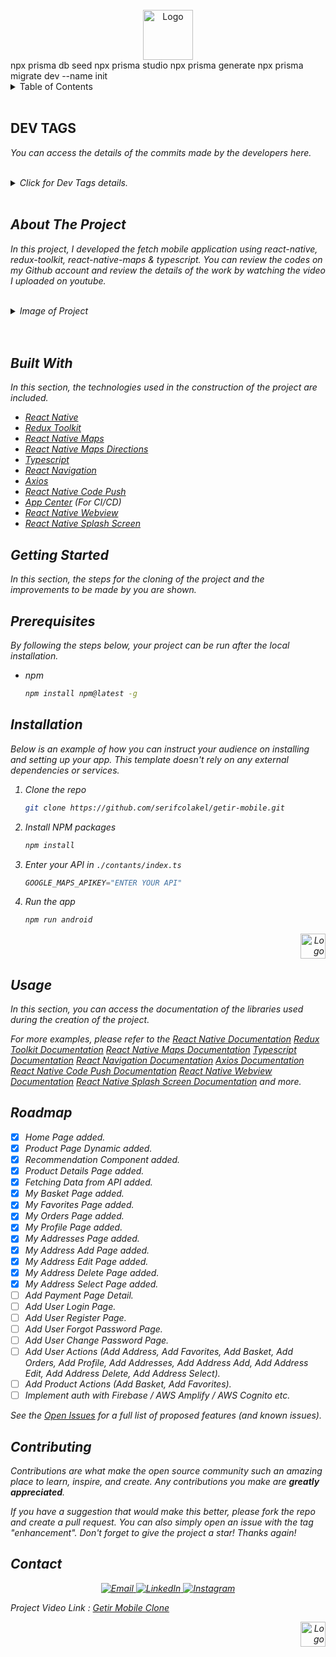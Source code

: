 <!-- PROJECT LOGO -->
<br />
<div align="center">
  <a href="https://github.com/serifcolakel">
    <img src="https://i.hizliresim.com/a27dhrh.jpg" alt="Logo" width="80" height="80">
  </a>
</div>
npx prisma db seed
npx prisma studio
npx prisma generate
npx prisma migrate dev --name init

<!-- TABLE OF CONTENTS -->
<details>
  <summary>Table of Contents</summary>
  <ol>
    <li>
      <a href="#about-the-project">About The Project</a>
      <ul>
        <li><a href="#built-with">Built With</a></li>
      </ul>
    </li>
    <li>
      <a href="#getting-started">Getting Started</a>
      <ul>
        <li><a href="#prerequisites">Prerequisites</a></li>
        <li><a href="#installation">Installation</a></li>
      </ul>
    </li>
    <li><a href="#usage">Usage</a></li>
    <li><a href="#roadmap">Roadmap</a></li>
    <li><a href="#contributing">Contributing</a></li>
    <li><a href="#contact">Contact</a></li>
  </ol>
</details>
<br />

## DEV TAGS

<em>You can access the details of the commits made by the developers here.<em>

<br />
<details>
<summary>Click for Dev Tags details.</summary>

| <p style="color: purple;">TAGS</p> | <p style="color: purple">EXPLAIN<p>                                                                                                           |
| ---------------------------------- | --------------------------------------------------------------------------------------------------------------------------------------------- |
| **ADDED**                          | It gives information about newly added Component, package and files.                                                                          |
| **CREATED**                        | It gives information about the Component, package and files created for the first time.                                                       |
| **CHANGED**                        | It gives information about the changed function or method related to the problem or design.                                                   |
| **REMOVED**                        | It gives information about the removed function or method related to the problem or design.                                                   |
| **UPDATED**                        | It gives information about the updated function or method related to the problem or design.                                                   |
| **FIXED**                          | It gives information about the solution of the problem caused by the problem.                                                                 |
| **TODO**                           | It gives information about the planned and encountered problem in the future.                                                                 |
| **TEST**                           | It is a tag created to test whether the functions added during build or for projects working in separate environments can work synchronously. |

</details>
<!-- ABOUT THE PROJECT -->
<br />

## About The Project

In this project, I developed the fetch mobile application using react-native, redux-toolkit, react-native-maps & typescript. You can review the codes on my Github account and review the details of the work by watching the video I uploaded on youtube.

<br />

<details>
  <summary>Image of Project</summary>
  <ol>
    <li>
    <p>Splash Screen</p>
      <div align="center">
        <a href="https://github.com/serifcolakel">
            <img src="https://i.hizliresim.com/l1a9j0w.jpg" alt="Logo" width="375px" height="100%">
        </a>
    </div>
    </li>
    <li>
    <p>Home Screen</p>
     <div align="center">
        <a href="https://github.com/serifcolakel">
            <img src="https://i.hizliresim.com/tabox17.jpg" alt="Logo" width="375px" height="auto">
        </a>
    </div>
    </li>
    <li>
    <p>Loading Screen</p>
     <div align="center">
        <a href="https://github.com/serifcolakel">
            <img src="https://i.hizliresim.com/5xicox7.jpg" alt="Logo" width="375px" height="100%">
        </a>
    </div>
    </li>
    <li>
    <p>Route Screen</p>
     <div align="center">
        <a href="https://github.com/serifcolakel">
            <img src="https://i.hizliresim.com/ocfshz8.jpg" alt="Logo" width="375px" height="100%">
        </a>
    </div>
   </li>
    <li>
    <p>Search Screen</p>
     <div align="center">
        <a href="https://github.com/serifcolakel">
            <img src="https://i.hizliresim.com/ezvpntv.jpg" alt="Logo" width="375px" height="100%">
        </a>
    </div>
   </li>
    <li>
    <p>Search Screen with Action (Result Error)</p>
     <div align="center">
        <a href="https://github.com/serifcolakel">
            <img src="https://i.hizliresim.com/qtawiv9.jpg" alt="Logo" width="375px" height="100%">
        </a>
    </div>
   </li>
    <li>
    <p>Search Screen with Actions Result</p>
     <div align="center">
        <a href="https://github.com/serifcolakel">
            <img src="https://i.hizliresim.com/8y4rdu0.jpg" alt="Logo" width="375px" height="100%">
        </a>
    </div>
   </li>
   <li>
    <p>Profil Screen</p>
     <div align="center">
        <a href="https://github.com/serifcolakel">
            <img src="https://i.hizliresim.com/7rl8vby.jpg" alt="Logo" width="375px" height="100%">
        </a>
    </div>
   </li>
    <li>
    <p>Campaings Screen</p>
     <div align="center">
        <a href="https://github.com/serifcolakel">
            <img src="https://i.hizliresim.com/o8nqu51.jpg" alt="Logo" width="375px" height="100%">
        </a>
    </div>
   </li>
    <li>
    <p>Campaing Details Modal Screen</p>
     <div align="center">
        <a href="https://github.com/serifcolakel">
            <img src="https://i.hizliresim.com/34kbyek.jpg" alt="Logo" width="375px" height="100%">
        </a>
    </div>
   </li>
    <li>
    <p>Empty Favorites Screen</p> 
     <div align="center">
        <a href="https://github.com/serifcolakel">
            <img src="https://i.hizliresim.com/ite491c.jpg" alt="Logo" width="375px" height="100%">
        </a>
    </div>
   </li>
   <li>
    <p>Favorites Screen with Actions</p> 
     <div align="center">
        <a href="https://github.com/serifcolakel">
            <img src="https://i.hizliresim.com/34mkn45.jpg" alt="Logo" width="375px" height="100%">
        </a>
    </div>
   </li>
   <li>
    <p>Selectable Adress Screen with oneOf(["home", "work", "other"])</p> 
     <div align="center">
        <a href="https://github.com/serifcolakel">
            <img src="https://i.hizliresim.com/qval7rm.jpg" alt="Logo" width="375px" height="100%">
        </a>
    </div>
   </li>
    <li>
    <p>Adresses Screen with Actions</p> 
     <div align="center">
        <a href="https://github.com/serifcolakel">
            <img src="https://i.hizliresim.com/8v1134h.jpg" alt="Logo" width="375px" height="100%">
        </a>
    </div>
   </li>
    <li>
    <p>Select Adress Screen</p> 
     <div align="center">
        <a href="https://github.com/serifcolakel">
            <img src="https://i.hizliresim.com/13qrlj4.jpg" alt="Logo" width="375px" height="100%">
        </a>
    </div>
   </li>
   <li>
    <p>Select Adress Screen Result</p> 
     <div align="center">
        <a href="https://github.com/serifcolakel">
            <img src="https://i.hizliresim.com/aqj3ymf.jpg" alt="Logo" width="375px" height="100%">
        </a>
    </div>
   </li>
   <li>
    <p>Select Adress in Map Screen with Move The Position Action</p> 
     <div align="center">
        <a href="https://github.com/serifcolakel">
            <img src="https://i.hizliresim.com/d0yzwc1.jpg" alt="Logo" width="375px" height="100%">
        </a>
    </div>
   </li>
    <li>
    <p>Select Adress in Map Screen with Move The Position Action</p> 
     <div align="center">
        <a href="https://github.com/serifcolakel">
            <img src="https://i.hizliresim.com/d0yzwc1.jpg" alt="Logo" width="375px" height="100%">
        </a>
    </div>
   </li>
    <li>
    <p>The address selection process has been started and will be moved to the Center position of the Screen.</p> 
     <div align="center">
        <a href="https://github.com/serifcolakel">
            <img src="https://i.hizliresim.com/sbjtpe0.jpg" alt="Logo" width="375px" height="100%">
        </a>
    </div>
   </li>
    <li>
    <p>Address selected and marker placed at selected address.</p> 
     <div align="center">
        <a href="https://github.com/serifcolakel">
            <img src="https://i.hizliresim.com/e5gkfif.jpg" alt="Logo" width="375px" height="100%">
        </a>
    </div>
   </li>
    <li>
    <p>The directions between the address and the Getir store were calculated.<p> 
     <div align="center">
        <a href="https://github.com/serifcolakel">
            <img src="https://i.hizliresim.com/eqe4mwv.jpg" alt="Logo" width="375px" height="100%">
        </a>
    </div>
   </li>
   <li>
      <p>Direction information between current location and GETIR store was calculated.</p> 
     <div align="center">
        <a href="https://github.com/serifcolakel">
            <img src="https://i.hizliresim.com/aemxctg.jpg" alt="Logo" width="375px" height="100%">
        </a>
    </div>
   </li>
   <li>
     <p>The specified address and estimated arrival time were calculated and added to the home page.</p> 
     <div align="center">
        <a href="https://github.com/serifcolakel">
            <img src="https://i.hizliresim.com/665hdft.jpg" alt="Logo" width="375px" height="100%">
        </a>
    </div>
   </li>
    <li>
    <p>Products Skeleton Screen</p> 
     <div align="center">
        <a href="https://github.com/serifcolakel">
            <img src="https://i.hizliresim.com/gwt6idc.jpg" alt="Logo" width="375px" height="100%">
        </a>
    </div>
   </li>
    <li>
    <p>Products Screen</p> 
     <div align="center">
        <a href="https://github.com/serifcolakel">
            <img src="https://i.hizliresim.com/5bp23vb.jpg" alt="Logo" width="375px" height="100%">
        </a>
    </div>
   </li>
    <li>
    <p>Products Action (Add Basket & Add Favorites)</p> 
     <div align="center">
        <a href="https://github.com/serifcolakel">
            <img src="https://i.hizliresim.com/kds8mfr.jpg" alt="Logo" width="375px" height="100%">
        </a>
    </div>
   </li>
    <li>
    <p>Product Details Screen</p> 
     <div align="center">
        <a href="https://github.com/serifcolakel">
            <img src="https://i.hizliresim.com/ntnrsbh.jpg" alt="Logo" width="375px" height="100%">
        </a>
    </div>
   </li>
    <li>
    <p>My Basket Screen with Actions</p> 
     <div align="center">
        <a href="https://github.com/serifcolakel">
            <img src="https://i.hizliresim.com/hndec14.jpg" alt="Logo" width="375px" height="100%">
        </a>
    </div>
   </li>
  </ol>
</details>
<br />
<br />

## **Built With**

In this section, the technologies used in the construction of the project are included.

- [React Native](https://reactnative.dev/)
- [Redux Toolkit](https://redux-toolkit.js.org/)
- [React Native Maps](https://npmjs.com/package/react-native-maps)
- [React Native Maps Directions](https://www.npmjs.com/package/react-native-maps-directions)
- [Typescript](https://www.typescriptlang.org/)
- [React Navigation](https://reactnavigation.org/)
- [Axios](https://www.npmjs.com/package/axios)
- [React Native Code Push](https://www.npmjs.com/package/react-native-code-push)
- [App Center](https://appcenter.ms/) (For CI/CD)
- [React Native Webview](https://www.npmjs.com/package/react-native-webview)
- [React Native Splash Screen](https://www.npmjs.com/package/react-native-splash-screen)

<!-- GETTING STARTED -->

## **Getting Started**

In this section, the steps for the cloning of the project and the improvements to be made by you are shown.

## Prerequisites

By following the steps below, your project can be run after the local installation.

- npm
  ```sh
  npm install npm@latest -g
  ```

## **Installation**

_Below is an example of how you can instruct your audience on installing and setting up your app. This template doesn't rely on any external dependencies or services._

1. Clone the repo
   ```sh
   git clone https://github.com/serifcolakel/getir-mobile.git
   ```
2. Install NPM packages
   ```sh
   npm install
   ```
3. Enter your API in `./contants/index.ts`
   ```.ts
   GOOGLE_MAPS_APIKEY="ENTER YOUR API"
   ```
4. Run the app
   ```sh
   npm run android
   ```

<div align="right">
  <a href="#top">
      <img src="https://i.hizliresim.com/oxq9b8i.png" alt="Logo" width="40px" height="40px">
  </a>
</div>

<!-- USAGE EXAMPLES -->

## **Usage**

In this section, you can access the documentation of the libraries used during the creation of the project.

_For more examples, please refer to the [React Native Documentation](https://reactnative.dev/docs/getting-started) [Redux Toolkit Documentation](https://redux-toolkit.js.org/)
[React Native Maps Documentation](https://www.npmjs.com/package/react-native-maps) [Typescript Documentation](https://www.typescriptlang.org/docs/) [React Navigation Documentation](https://reactnavigation.org/docs/getting-started) [Axios Documentation](https://www.npmjs.com/package/axios) [React Native Code Push Documentation](https://www.npmjs.com/package/react-native-code-push) [React Native Webview Documentation](https://www.npmjs.com/package/react-native-webview) [React Native Splash Screen Documentation](https://www.npmjs.com/package/react-native-splash-screen) and more._

<!-- ROADMAP -->

## **Roadmap**

- [x] Home Page added.
- [x] Product Page Dynamic added.
- [x] Recommendation Component added.
- [x] Product Details Page added.
- [x] Fetching Data from API added.
- [x] My Basket Page added.
- [x] My Favorites Page added.
- [x] My Orders Page added.
- [x] My Profile Page added.
- [x] My Addresses Page added.
- [x] My Address Add Page added.
- [x] My Address Edit Page added.
- [x] My Address Delete Page added.
- [x] My Address Select Page added.
- [ ] Add Payment Page Detail.
- [ ] Add User Login Page.
- [ ] Add User Register Page.
- [ ] Add User Forgot Password Page.
- [ ] Add User Change Password Page.
- [ ] Add User Actions (Add Address, Add Favorites, Add Basket, Add Orders, Add Profile, Add Addresses, Add Address Add, Add Address Edit, Add Address Delete, Add Address Select).
- [ ] Add Product Actions (Add Basket, Add Favorites).
- [ ] Implement auth with Firebase / AWS Amplify / AWS Cognito etc.

See the [Open Issues](https://github.com/serifcolakel/getir-mobile/issues) for a full list of proposed features (and known issues).

<!-- CONTRIBUTING -->

## **Contributing**

Contributions are what make the open source community such an amazing place to learn, inspire, and create. Any contributions you make are **greatly appreciated**.

If you have a suggestion that would make this better, please fork the repo and create a pull request. You can also simply open an issue with the tag "enhancement".
Don't forget to give the project a star! Thanks again!

<!-- CONTACT -->

## **Contact**

<p align="center">
    <a href="mailto:serifcolakel0@gmail.com">
        <img alt="Email" src="https://img.shields.io/badge/Email-serifcolakel0@gmail.com-green style=flat&logo=gmail">
    </a>
    <a href="https://www.linkedin.com/in/serifcolakel/" target="_blank">
        <img alt="LinkedIn" src="https://img.shields.io/badge/LinkedIn-@serifcolakel-blue?style=flat&logo=linkedin">
    </a>
    <a href="https://www.instagram.com/serifcolakell/">
        <img alt="Instagram" src="https://img.shields.io/badge/Instagram-serifcolakell-red?style=flat-square&logo=instagram">
    </a>
</p>

Project Video Link : [Getir Mobile Clone](https://www.youtube.com/watch?v=m5N7z8EUGUo)

<div align="right">
  <a href="#top">
      <img src="https://i.hizliresim.com/oxq9b8i.png" alt="Logo" width="40px" height="40px">
  </a>
</div>
